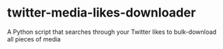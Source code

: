 # twitter-media-likes-downloader
A Python script that searches through your Twitter likes to bulk-download all pieces of media
